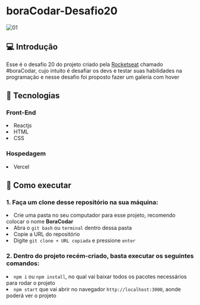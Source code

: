 # boraCodar-Desafio20

![01](https://github.com/V1ct0rSb/boraCodar-Desafio20/assets/112266976/2da01d12-2442-46b1-b004-4e3b6c463a44)

<h2>💻 Introdução</h2>

<p>Esse é o desafio 20 do projeto criado pela <a href="https://www.rocketseat.com.br/">Rocketseat</a> chamado #boraCodar, cujo intuito é desafiar os devs e testar suas habilidades na programação e nesse desafio foi proposto fazer um galeria com hover</p>

<h2>🚀 Tecnologias</h2>
<h3>Front-End</h3>

<li>Reactjs</li>
<li>HTML</li>
<li>CSS</li>

<h3>Hospedagem</h3>

<li>Vercel</li>

<h2>📝 Como executar</h2>
<h3>1. Faça um clone desse repositório na sua máquina:</h3>
<li>Crie uma pasta no seu computador para esse projeto, recomendo colocar o nome <b>BoraCodar</b></li>
 
<li>Abra o <code>git bash</code> ou <code>terminal</code> dentro dessa pasta</li>
<li>Copie a URL do repositório</li>
<li>Digite <code>git clone + URL copiada</code> e pressione <code>enter</code></li>

<h3>2. Dentro do projeto recém-criado, basta executar os seguintes comandos: </h3>

<li><code>npm i</code> ou <code>npm install</code>, no qual vai baixar todos os pacotes necessários para rodar o projeto</li>
<li><code>npm start</code> que vai abrir no navegador <code>http://localhost:3000</code>, aonde poderá ver o projeto </li>
